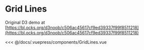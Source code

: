 # Grid Lines

Original D3 demo at [https://bl.ocks.org/d3noob/c506ac45617cf9ed39337f99f8511218](https://bl.ocks.org/d3noob/c506ac45617cf9ed39337f99f8511218)

<client-only>
  <grid-lines/>
</client-only>

<<< @/docs/.vuepress/components/GridLines.vue